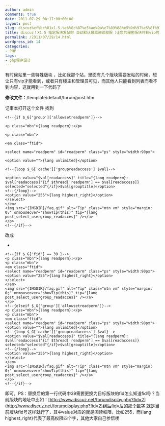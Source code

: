 ```yaml
---
author: admin
comments: true
date: 2011-07-29 08:17:00+00:00
layout: post
slug: discuz%ef%bc%81x1-5-%e6%8c%87%e5%ae%9a%e7%89%88%e5%9d%97%e5%8f%91%e5%b8%96%e6%97%b6-%e8%87%aa%e5%8a%a8%e9%bb%98%e8%ae%a4%e6%9c%80%e9%ab%98%e9%98%85%e8%af%bb%e6%9d%83%e9%99%90%ef%bc%88%e8%ae%a9
title: discuz！X1.5 指定版块发帖时 自动默认最高阅读权限（让您的秘密版块只有vip可见）
permalink: /2011/07/29/14.html
wordpress_id: 14
categories:
- PHP
tags:
- php程序设计
---
```





有时候站里一些特殊版块 ，比如我那个站，里面有几个版块需要发帖的时候，想让只有vip才能看到，或者只有楼主和管理员可见，而其他人只能看到列表而看不到内容，这就用到一下代码了  

  

**修改文件：**/template/default/forum/post.htm  

记事本打开这个文件 找到




```
<!--{if $_G['group']['allowsetreadperm']}-->  

<p class="mbn">{lang readperm}:</p>  

<p class="mbn">  

<em class="ftid">  

<select name="readperm" id="readperm" class="ps" style="width:90px">  

<option value="">{lang unlimited}</option>  

<!--{loop $_G['cache']['groupreadaccess'] $val}-->  

<option value="$val[readaccess]" title="{lang readperm}: $val[readaccess]"{if $thread['readperm'] == $val[readaccess]} selected="selected"{/if}>$val[grouptitle]</option>  
<!--{/loop}-->  
<option value="255">{lang highest_right}</option>  
</select>  
</em>  
<img src="{IMGDIR}/faq.gif" alt="Tip" class="mtn vm" style="margin: 0;" onmouseover="showTip(this)" tip="{lang post_select_usergroup_readacces}" /></a>  
</p>  
<!--{/if}-->
```

改成



* 




```
<!--{if $_G['fid'] == 39 }-->  
<p class="mbn">{lang readperm}:</p>  
<p class="mbn">  
<em class="ftid">  
<select name="readperm" id="readperm" class="ps" style="width:90px">  
<option value="255">{lang highest_right}</option>  
</select>  
</em>  
<img src="{IMGDIR}/faq.gif" alt="Tip" class="mtn vm" style="margin: 0;" onmouseover="showTip(this)" tip="{lang post_select_usergroup_readacces}" /></a>  
</p>  
<!--{elseif $_G['group']['allowsetreadperm']}-->  
<p class="mbn">{lang readperm}:</p>  
<p class="mbn">  
<em class="ftid">  
<select name="readperm" id="readperm" class="ps" style="width:90px">  
<option value="">{lang unlimited}</option>  
<!--{loop $_G['cache']['groupreadaccess'] $val}-->  
<option value="$val[readaccess]" title="{lang readperm}: $val[readaccess]"{if $thread['readperm'] == $val[readaccess]} selected="selected"{/if}>$val[grouptitle]</option>  
<!--{/loop}-->  
<option value="255">{lang highest_right}</option>  
</select>  
</em>  
<img src="{IMGDIR}/faq.gif" alt="Tip" class="mtn vm" style="margin: 0;" onmouseover="showTip(this)" tip="{lang post_select_usergroup_readacces}" /></a>  
</p>  
<!--{/if}-->
```


即可，PS：替换后的第一行代码中39需要更换为目标版块的fid怎么知道fid号？当前版块的地址中比如：[http://www.discuz.net/forumdisplay.php?fid=2](http://www.discuz.net/forumdisplay.php?fid=2)组后fid=后的那个数字 就是当前版块fid号这样就行了，其中value对应的就是阅读权限，比如255，而{lang highest_right}代表了最高权限四个字，其他大家自己参悟喽














